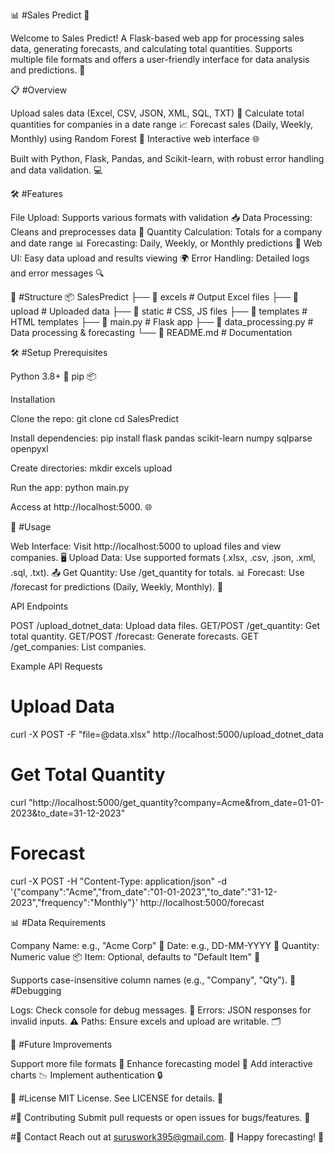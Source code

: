 📊 #Sales Predict 🚀

Welcome to Sales Predict! A Flask-based web app for processing sales data, generating forecasts, and calculating total quantities. Supports multiple file formats and offers a user-friendly interface for data analysis and predictions. 🎉

📋 #Overview

Upload sales data (Excel, CSV, JSON, XML, SQL, TXT) 📂
Calculate total quantities for companies in a date range 📈
Forecast sales (Daily, Weekly, Monthly) using Random Forest 🧠
Interactive web interface 🌐

Built with Python, Flask, Pandas, and Scikit-learn, with robust error handling and data validation. 💻

🛠️ #Features

File Upload: Supports various formats with validation 📥
Data Processing: Cleans and preprocesses data 🧹
Quantity Calculation: Totals for a company and date range 📊
Forecasting: Daily, Weekly, or Monthly predictions 🔮
Web UI: Easy data upload and results viewing 🌍
Error Handling: Detailed logs and error messages 🔍

📁 #Structure
📦 SalesPredict
├── 📂 excels          # Output Excel files
├── 📂 upload          # Uploaded data
├── 📂 static          # CSS, JS files
├── 📂 templates       # HTML templates
├── 📜 main.py         # Flask app
├── 📜 data_processing.py  # Data processing & forecasting
└── 📜 README.md       # Documentation

🛠️ #Setup
Prerequisites

Python 3.8+ 🐍
pip 📦

Installation

Clone the repo:
git clone <repository-url>
cd SalesPredict


Install dependencies:
pip install flask pandas scikit-learn numpy sqlparse openpyxl


Create directories:
mkdir excels upload


Run the app:
python main.py

Access at http://localhost:5000. 🌐


🚀 #Usage

Web Interface: Visit http://localhost:5000 to upload files and view companies. 🖥️
Upload Data: Use supported formats (.xlsx, .csv, .json, .xml, .sql, .txt). 📤
Get Quantity: Use /get_quantity for totals. 📊
Forecast: Use /forecast for predictions (Daily, Weekly, Monthly). 🔮

API Endpoints

POST /upload_dotnet_data: Upload data files.
GET/POST /get_quantity: Get total quantity.
GET/POST /forecast: Generate forecasts.
GET /get_companies: List companies.

Example API Requests
# Upload Data
curl -X POST -F "file=@data.xlsx" http://localhost:5000/upload_dotnet_data

# Get Total Quantity
curl "http://localhost:5000/get_quantity?company=Acme&from_date=01-01-2023&to_date=31-12-2023"

# Forecast
curl -X POST -H "Content-Type: application/json" -d '{"company":"Acme","from_date":"01-01-2023","to_date":"31-12-2023","frequency":"Monthly"}' http://localhost:5000/forecast

📊 #Data Requirements

Company Name: e.g., "Acme Corp" 🏢
Date: e.g., DD-MM-YYYY 📅
Quantity: Numeric value 📦
Item: Optional, defaults to "Default Item" 🛒

Supports case-insensitive column names (e.g., "Company", "Qty").
🐛 #Debugging

Logs: Check console for debug messages. 📜
Errors: JSON responses for invalid inputs. ⚠️
Paths: Ensure excels and upload are writable. 🗂️

🔮 #Future Improvements

Support more file formats 📄
Enhance forecasting model 🧠
Add interactive charts 📉
Implement authentication 🔒

📜 #License
MIT License. See LICENSE for details. 📝

#🙌 Contributing
Submit pull requests or open issues for bugs/features. 🚀

#📧 Contact
Reach out at suruswork395@gmail.com. 📩
Happy forecasting! 🎉
